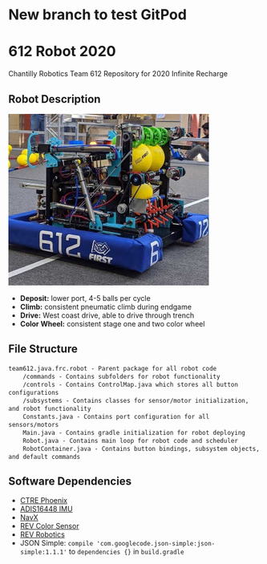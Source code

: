 # New branch to test GitPod

# 612 Robot 2020
Chantilly Robotics Team 612 Repository for 2020 Infinite Recharge

## Robot Description
<img src="robot.JPG" width="400" title="hover text"/>

* __Deposit:__ lower port, 4-5 balls per cycle
* __Climb:__ consistent pneumatic climb during endgame
* __Drive:__ West coast drive, able to drive through trench
* __Color Wheel:__ consistent stage one and two color wheel

## File Structure
```$xslt
team612.java.frc.robot - Parent package for all robot code
    /commands - Contains subfolders for robot functionality
    /controls - Contains ControlMap.java which stores all button configurations
    /subsystems - Contains classes for sensor/motor initialization, and robot functionality
    Constants.java - Contains port configuration for all sensors/motors
    Main.java - Contains gradle initialization for robot deploying
    Robot.java - Contains main loop for robot code and scheduler
    RobotContainer.java - Contains button bindings, subsystem objects, and default commands
```

## Software Dependencies
* [CTRE Phoenix](http://devsite.ctr-electronics.com/maven/release/com/ctre/phoenix/Phoenix-latest.json)
* [ADIS16448 IMU](http://maven.highcurrent.io/vendordeps/ADIS16448.json)
* [NavX](https://www.kauailabs.com/dist/frc/2020/navx_frc.json)
* [REV Color Sensor](http://revrobotics.com/content/sw/color-sensor-v3/sdk/REVColorSensorV3.json)
* [REV Robotics](http://www.revrobotics.com/content/sw/max/sdk/REVRobotics.json)
* JSON Simple: `compile 'com.googlecode.json-simple:json-simple:1.1.1'` to `dependencies {}` in `build.gradle`
